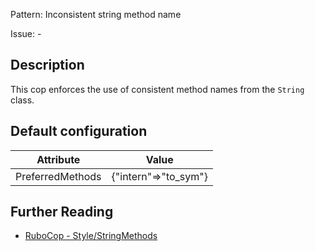 Pattern: Inconsistent string method name

Issue: -

## Description

This cop enforces the use of consistent method names from the `String` class.

## Default configuration

Attribute | Value
--- | ---
PreferredMethods | {"intern"=>"to_sym"}

## Further Reading

* [RuboCop - Style/StringMethods](https://rubocop.readthedocs.io/en/latest/cops_style/#stylestringmethods)
